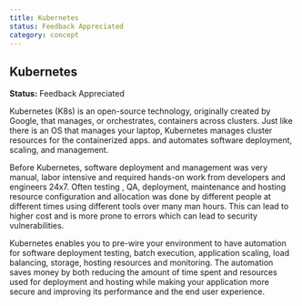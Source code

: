 ```yaml
---
title: Kubernetes
status: Feedback Appreciated
category: concept
---
```

## Kubernetes

**Status:** Feedback Appreciated

Kubernetes (K8s) is an open-source technology, originally created by Google, that manages, or orchestrates, containers across clusters. Just like there is an OS that manages your laptop, Kubernetes manages cluster resources for the containerized apps. and  automates software deployment, scaling, and management. 

Before Kubernetes, software deployment and management was very manual, labor intensive and required hands-on work from developers and engineers 24x7.  Often testing , QA, deployment, maintenance and hosting resource configuration and allocation was done by different people at different times using different tools over many man hours. This can lead to higher cost and is more prone to errors which can lead to security vulnerabilities.

Kubernetes enables you to pre-wire your environment to have automation for software deployment testing, batch execution, application scaling, load balancing, storage, hosting resources and monitoring. The automation saves money by both reducing the amount of time spent and resources used for deployment and hosting while making your application more secure and improving its performance and the end user experience.

